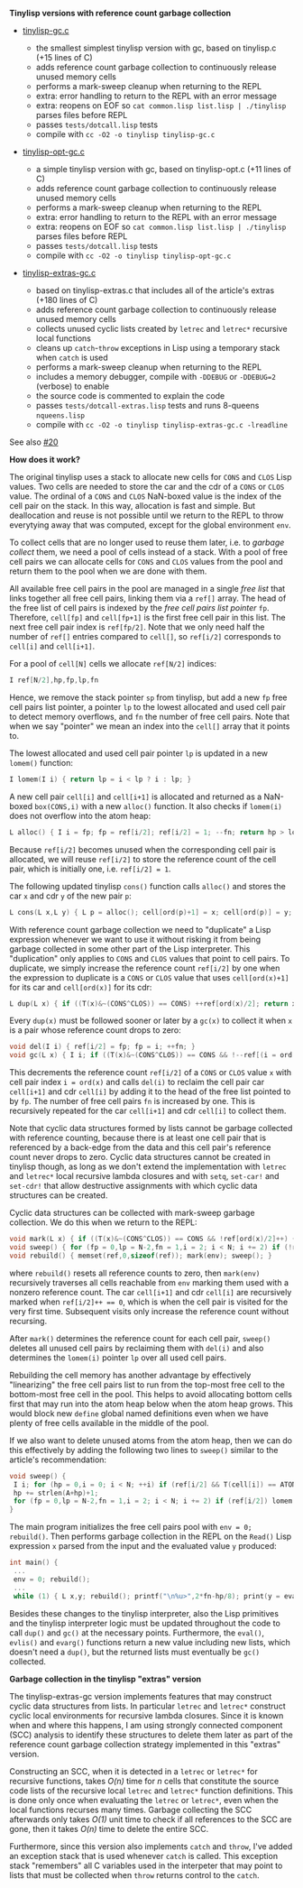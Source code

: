 **Tinylisp versions with reference count garbage collection**

- [tinylisp-gc.c](tinylisp-gc.c)
  - the smallest simplest tinylisp version with gc, based on tinylisp.c (+15 lines of C)
  - adds reference count garbage collection to continuously release unused memory cells
  - performs a mark-sweep cleanup when returning to the REPL
  - extra: error handling to return to the REPL with an error message
  - extra: reopens on EOF so `cat common.lisp list.lisp | ./tinylisp` parses files before REPL
  - passes `tests/dotcall.lisp` tests
  - compile with `cc -O2 -o tinylisp tinylisp-gc.c`

- [tinylisp-opt-gc.c](tinylisp-opt-gc.c)
  - a simple tinylisp version with gc, based on tinylisp-opt.c (+11 lines of C)
  - adds reference count garbage collection to continuously release unused memory cells
  - performs a mark-sweep cleanup when returning to the REPL
  - extra: error handling to return to the REPL with an error message
  - extra: reopens on EOF so `cat common.lisp list.lisp | ./tinylisp` parses files before REPL
  - passes `tests/dotcall.lisp` tests
  - compile with `cc -O2 -o tinylisp tinylisp-opt-gc.c`

- [tinylisp-extras-gc.c](tinylisp-extras-gc.c)
  - based on tinylisp-extras.c that includes all of the article's extras (+180 lines of C)
  - adds reference count garbage collection to continuously release unused memory cells
  - collects unused cyclic lists created by `letrec` and `letrec*` recursive local functions
  - cleans up `catch`-`throw` exceptions in Lisp using a temporary stack when `catch` is used
  - performs a mark-sweep cleanup when returning to the REPL
  - includes a memory debugger, compile with `-DDEBUG` or `-DDEBUG=2` (verbose) to enable
  - the source code is commented to explain the code
  - passes `tests/dotcall-extras.lisp` tests and runs 8-queens `nqueens.lisp`
  - compile with `cc -O2 -o tinylisp tinylisp-extras-gc.c -lreadline`

See also [#20](https://github.com/Robert-van-Engelen/tinylisp/issues/20)

**How does it work?**

The original tinylisp uses a stack to allocate new cells for `CONS` and `CLOS`
Lisp values.  Two cells are needed to store the car and the cdr of a `CONS` or
`CLOS` value.  The ordinal of a `CONS` and `CLOS` NaN-boxed value is the index
of the cell pair on the stack.  In this way, allocation is fast and simple.
But deallocation and reuse is not possible until we return to the REPL to throw
everytying away that was computed, except for the global environment `env`.

To collect cells that are no longer used to reuse them later, i.e. to *garbage
collect* them, we need a pool of cells instead of a stack.  With a pool of free
cell pairs we can allocate cells for `CONS` and `CLOS` values from the pool and
return them to the pool when we are done with them.

All available free cell pairs in the pool are managed in a single *free list*
that links together all free cell pairs, linking them via a `ref[]` array.  The
head of the free list of cell pairs is indexed by the *free cell pairs list
pointer* `fp`.  Therefore, `cell[fp]` and `cell[fp+1]` is the first free cell
pair in this list.  The next free cell pair index is `ref[fp/2]`.  Note that we
only need half the number of `ref[]` entries compared to `cell[]`, so `ref[i/2]`
corresponds to `cell[i]` and `cell[i+1]`.

For a pool of `cell[N]` cells we allocate `ref[N/2]` indices:

```c
I ref[N/2],hp,fp,lp,fn
```

Hence, we remove the stack pointer `sp` from tinylisp, but add a new `fp` free
cell pairs list pointer, a pointer `lp` to the lowest allocated and used cell
pair to detect memory overflows, and `fn` the number of free cell pairs.  Note
that when we say "pointer" we mean an index into the `cell[]` array that it
points to.

The lowest allocated and used cell pair pointer `lp` is updated in a new
`lomem()` function:

```c
I lomem(I i) { return lp = i < lp ? i : lp; }
```

A new cell pair `cell[i]` and `cell[i+1]` is allocated and returned as a
NaN-boxed `box(CONS,i)` with a new `alloc()` function.  It also checks if
`lomem(i)` does not overflow into the atom heap:

```c
L alloc() { I i = fp; fp = ref[i/2]; ref[i/2] = 1; --fn; return hp > lomem(i)<<3 ? err(4) : box(CONS,i); }
```

Because `ref[i/2]` becomes unused when the corresponding cell pair is
allocated, we will reuse `ref[i/2]` to store the reference count of the cell
pair, which is initially one, i.e. `ref[i/2] = 1`.

The following updated tinylisp `cons()` function calls `alloc()` and stores the
car `x` and cdr `y` of the new pair `p`:

```c
L cons(L x,L y) { L p = alloc(); cell[ord(p)+1] = x; cell[ord(p)] = y; return p; }
```

With reference count garbage collection we need to "duplicate" a Lisp
expression whenever we want to use it without risking it from being garbage
collected in some other part of the Lisp interpreter.  This "duplication" only
applies to `CONS` and `CLOS` values that point to cell pairs.  To duplicate, we
simply increase the reference count `ref[i/2]` by one when the expression to
duplicate is a `CONS` or `CLOS` value that uses `cell[ord(x)+1]` for its car
and `cell[ord(x)]` for its cdr:

```c
L dup(L x) { if ((T(x)&~(CONS^CLOS)) == CONS) ++ref[ord(x)/2]; return x; }
```

Every `dup(x)` must be followed sooner or later by a `gc(x)` to collect it when
`x` is a pair whose reference count drops to zero:

```c
void del(I i) { ref[i/2] = fp; fp = i; ++fn; }
void gc(L x) { I i; if ((T(x)&~(CONS^CLOS)) == CONS && !--ref[(i = ord(x))/2]) { del(i); gc(cell[i+1]); gc(cell[i]); } }
```

This decrements the reference count `ref[i/2]` of a `CONS` or `CLOS` value `x`
with cell pair index `i = ord(x)` and calls `del(i)` to reclaim the cell pair
car `cell[i+1]` and cdr `cell[i]` by adding it to the head of the free list
pointed to by `fp`.  The number of free cell pairs `fn` is increased by one.
This is recursively repeated for the car `cell[i+1]` and cdr `cell[i]` to
collect them.

Note that cyclic data structures formed by lists cannot be garbage collected
with reference counting, because there is at least one cell pair that is
referenced by a back-edge from the data and this cell pair's reference count
never drops to zero.  Cyclic data structures cannot be created in tinylisp
though, as long as we don't extend the implementation with `letrec` and
`letrec*` local recursive lambda closures and with `setq`, `set-car!` and
`set-cdr!` that allow destructive assignments with which cyclic data structures
can be created.

Cyclic data structures can be collected with mark-sweep garbage collection.  We
do this when we return to the REPL:

```c
void mark(L x) { if ((T(x)&~(CONS^CLOS)) == CONS && !ref[ord(x)/2]++) { mark(cell[ord(x)+1]); mark(cell[ord(x)]); } }
void sweep() { for (fp = 0,lp = N-2,fn = 1,i = 2; i < N; i += 2) if (!ref[i/2]) del(i); else lomem(i); }
void rebuild() { memset(ref,0,sizeof(ref)); mark(env); sweep(); }
```

where `rebuild()` resets all reference counts to zero, then `mark(env)`
recursively traverses all cells reachable from `env` marking them used with a
nonzero reference count.  The car `cell[i+1]` and cdr `cell[i]` are recursively
marked when `ref[i/2]++ == 0`, which is when the cell pair is visited for the
very first time.  Subsequent visits only increase the reference count without
recursing.

After `mark()` determines the reference count for each cell pair, `sweep()`
deletes all unused cell pairs by reclaiming them with `del(i)` and also
determines the `lomem(i)` pointer `lp` over all used cell pairs.

Rebuilding the cell memory has another advantage by effectively "linearizing"
the free cell pairs list to run from the top-most free cell to the bottom-most
free cell in the pool.  This helps to avoid allocating bottom cells first that
may run into the atom heap below when the atom heap grows.  This would block
new `define` global named definitions even when we have plenty of free cells
available in the middle of the pool.

If we also want to delete unused atoms from the atom heap, then we can do this
effectively by adding the following two lines to `sweep()` similar to the
article's recommendation:

```c
void sweep() {
 I i; for (hp = 0,i = 0; i < N; ++i) if (ref[i/2] && T(cell[i]) == ATOM && ord(cell[i]) > hp) hp = ord(cell[i]);
 hp += strlen(A+hp)+1;
 for (fp = 0,lp = N-2,fn = 1,i = 2; i < N; i += 2) if (ref[i/2]) lomem(i); else del(i);
}
```

The main program initializes the free cell pairs pool with `env = 0; rebuild()`.
Then performs garbage collection in the REPL on the `Read()` Lisp expression
`x` parsed from the input and the evaluated value `y` produced:

```c
int main() {
 ...
 env = 0; rebuild();
 ...
 while (1) { L x,y; rebuild(); printf("\n%u>",2*fn-hp/8); print(y = eval(x = Read(),env)); gc(y); gc(x); }
```

Besides these changes to the tinylisp interpreter, also the Lisp primitives and
the tinylisp interpreter logic must be updated throughout the code to call
`dup()` and `gc()` at the necessary points.  Furthermore, the `eval()`,
`evlis()` and `evarg()` functions return a new value including new lists, which
doesn't need a `dup()`, but the returned lists must eventually be `gc()`
collected.

**Garbage collection in the tinylisp "extras" version**

The tinylisp-extras-gc version implements features that may construct cyclic
data structures from lists.  In particular `letrec` and `letrec*` construct
cyclic local environments for recursive lambda closures.  Since it is known
when and where this happens, I am using strongly connected component (SCC)
analysis to identify these structures to delete them later as part of the
reference count garbage collection strategy implemented in this "extras"
version.

Constructing an SCC, when it is detected in a `letrec` or `letrec*` for
recursive functions, takes *O(n)* time for *n* cells that constitute the source
code lists of the recursive local `letrec` and `letrec*` function definitions.
This is done only once when evaluating the `letrec` or `letrec*`, even when the
local functions recurses many times.  Garbage collecting the SCC afterwards
only takes *O(1)* unit time to check if all references to the SCC are gone,
then it takes *O(n)* time to delete the entire SCC.

Furthermore, since this version also implements `catch` and `throw`, I've added
an exception stack that is used whenever `catch` is called.  This exception
stack "remembers" all C variables used in the interpeter that may point to
lists that must be collected when `throw` returns control to the `catch`.

